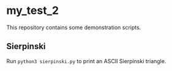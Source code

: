 # my_test_2

This repository contains some demonstration scripts.

## Sierpinski

Run `python3 sierpinski.py` to print an ASCII Sierpinski triangle.

